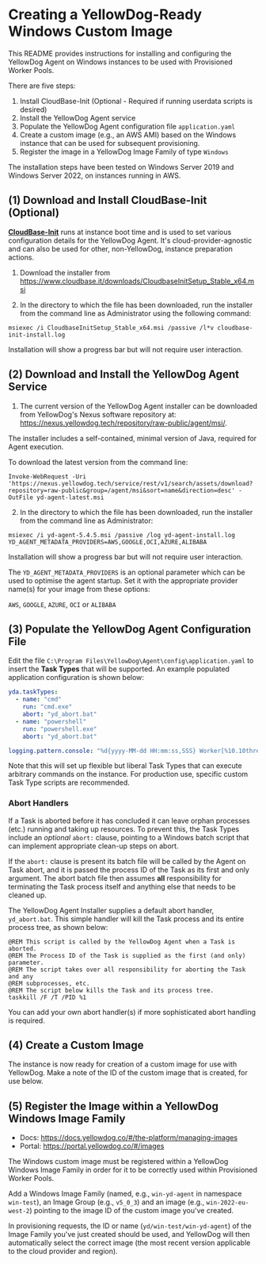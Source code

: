 # Creating a YellowDog-Ready Windows Custom Image

This README provides instructions for installing and configuring the YellowDog Agent on Windows instances to be used with Provisioned Worker Pools.

There are five steps:

1. Install CloudBase-Init (Optional - Required if running userdata scripts is desired)
2. Install the YellowDog Agent service
3. Populate the YellowDog Agent configuration file `application.yaml`
4. Create a custom image (e.g., an AWS AMI) based on the Windows instance that can be used for subsequent provisioning.
5. Register the image in a YellowDog Image Family of type `Windows`

The installation steps have been tested on Windows Server 2019 and Windows Server 2022, on instances running in AWS.

## (1) Download and Install CloudBase-Init (Optional)

**[CloudBase-Init](https://cloudbase.it/cloudbase-init/)** runs at instance boot time and is used to set various configuration details for the YellowDog Agent. It's cloud-provider-agnostic and can also be used for other, non-YellowDog, instance preparation actions.

1. Download the installer from https://www.cloudbase.it/downloads/CloudbaseInitSetup_Stable_x64.msi

2. In the directory to which the file has been downloaded, run the installer from the command line as Administrator using the following command:

```shell
msiexec /i CloudbaseInitSetup_Stable_x64.msi /passive /l*v cloudbase-init-install.log
```

Installation will show a progress bar but will not require user interaction.

## (2) Download and Install the YellowDog Agent Service

1. The current version of the YellowDog Agent installer can be downloaded from YellowDog's Nexus software repository at: https://nexus.yellowdog.tech/repository/raw-public/agent/msi/.

The installer includes a self-contained, minimal version of Java, required for Agent execution.

To download the latest version from the command line:

```shell
Invoke-WebRequest -Uri 'https://nexus.yellowdog.tech/service/rest/v1/search/assets/download?repository=raw-public&group=/agent/msi&sort=name&direction=desc' -OutFile yd-agent-latest.msi
```

2. In the directory to which the file has been downloaded, run the installer from the command line as Administrator:

```shell
msiexec /i yd-agent-5.4.5.msi /passive /log yd-agent-install.log YD_AGENT_METADATA_PROVIDERS=AWS,GOOGLE,OCI,AZURE,ALIBABA
```
Installation will show a progress bar but will not require user interaction.

The `YD_AGENT_METADATA_PROVIDERS` is an optional parameter which can be used to optimise the agent startup. 
Set it with the appropriate provider name(s) for your image from these options:

`AWS`, `GOOGLE`, `AZURE`, `OCI` or `ALIBABA`

## (3) Populate the YellowDog Agent Configuration File

Edit the file `C:\Program Files\YellowDog\Agent\config\application.yaml` to insert the **Task Types** that will be supported. An example populated application configuration is shown below:

```yaml
yda.taskTypes:
  - name: "cmd"
    run: "cmd.exe"
    abort: "yd_abort.bat"
  - name: "powershell"
    run: "powershell.exe"
    abort: "yd_abort.bat"

logging.pattern.console: "%d{yyyy-MM-dd HH:mm:ss,SSS} Worker[%10.10thread] %-5level[%40logger{40}] %message [%class{0}:%method:%line]%n"
```

Note that this will set up flexible but liberal Task Types that can execute arbitrary commands on the instance. For production use, specific custom Task Type scripts are recommended.

### Abort Handlers

If a Task is aborted before it has concluded it can leave orphan processes (etc.) running and taking up resources. To prevent this, the Task Types include an *optional* `abort:` clause, pointing to a Windows batch script that can implement appropriate clean-up steps on abort.

If the `abort:` clause is present its batch file will be called by the Agent on Task abort, and it is passed the process ID of the Task as its first and only argument. The abort batch file then assumes **all** responsibility for terminating the Task process itself and anything else that needs to be cleaned up.

The YellowDog Agent Installer supplies a default abort handler, `yd_abort.bat`. This simple handler will kill the Task process and its entire process tree, as shown below:

```
@REM This script is called by the YellowDog Agent when a Task is aborted.
@REM The Process ID of the Task is supplied as the first (and only) parameter.
@REM The script takes over all responsibility for aborting the Task and any
@REM subprocesses, etc.
@REM The script below kills the Task and its process tree.
taskkill /F /T /PID %1
```

You can add your own abort handler(s) if more sophisticated abort handling is required.

## (4) Create a Custom Image

The instance is now ready for creation of a custom image for use with YellowDog. Make a note of the ID of the custom image that is created, for use below.

## (5) Register the Image within a YellowDog Windows Image Family

- Docs: https://docs.yellowdog.co/#/the-platform/managing-images
- Portal: https://portal.yellowdog.co/#/images

The Windows custom image must be registered within a YellowDog Windows Image Family in order for it to be correctly used within Provisioned Worker Pools.

Add a Windows Image Family (named, e.g., `win-yd-agent` in namespace `win-test`), an Image Group (e.g., `v5_0_3`) and an image (e.g., `win-2022-eu-west-2`) pointing to the image ID of the custom image you've created.

In provisioning requests, the ID or name (`yd/win-test/win-yd-agent`) of the Image Family you've just created should be used, and YellowDog will then automatically select the correct image (the most recent version applicable to the cloud provider and region).
